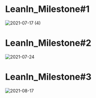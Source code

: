 # LeanIn_Milestone#1
![2021-07-17 (4)](https://user-images.githubusercontent.com/67824754/126028790-e312b26b-527a-4f0f-af0b-ceb4c98e808a.png)

# LeanIn_Milestone#2
![2021-07-24](https://user-images.githubusercontent.com/67824754/126861502-f99942f5-1a4b-4c30-aedf-fe90a7fc0db3.png)

# LeanIn_Milestone#3
![2021-08-17](https://user-images.githubusercontent.com/67824754/129764992-2e1a1da6-0f23-4ff4-aa88-8d802a3d7eaf.png)

